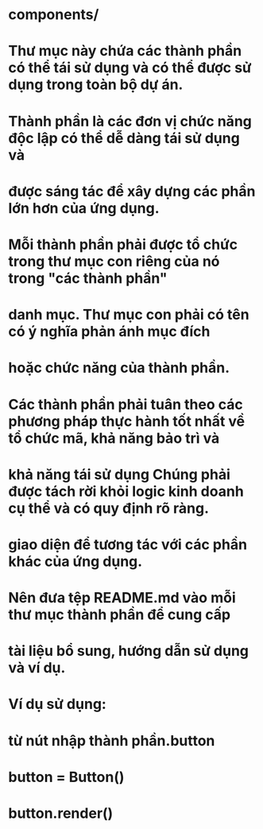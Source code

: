 # components/

# Thư mục này chứa các thành phần có thể tái sử dụng và có thể được sử dụng trong toàn bộ dự án.
# Thành phần là các đơn vị chức năng độc lập có thể dễ dàng tái sử dụng và
# được sáng tác để xây dựng các phần lớn hơn của ứng dụng.
#
# Mỗi thành phần phải được tổ chức trong thư mục con riêng của nó trong "các thành phần"
# danh mục. Thư mục con phải có tên có ý nghĩa phản ánh mục đích
# hoặc chức năng của thành phần.
#
# Các thành phần phải tuân theo các phương pháp thực hành tốt nhất về tổ chức mã, khả năng bảo trì và
# khả năng tái sử dụng Chúng phải được tách rời khỏi logic kinh doanh cụ thể và có quy định rõ ràng.
# giao diện để tương tác với các phần khác của ứng dụng.
#
# Nên đưa tệp README.md vào mỗi thư mục thành phần để cung cấp
# tài liệu bổ sung, hướng dẫn sử dụng và ví dụ.
#
# Ví dụ sử dụng:
# từ nút nhập thành phần.button
# button = Button()
# button.render()
